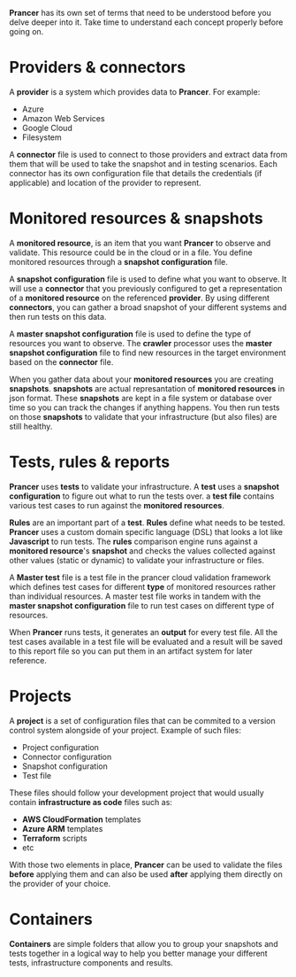 **Prancer** has its own set of terms that need to be understood before you delve deeper into it. Take time to understand each concept properly before going on.

# Providers & connectors

A **provider** is a system which provides data to **Prancer**. For example:

- Azure
- Amazon Web Services
- Google Cloud
- Filesystem

A **connector** file is used to connect to those providers and extract data from them that will be used to take the snapshot and in testing scenarios. Each connector has its own configuration file that details the credentials (if applicable) and location of the provider to represent.

# Monitored resources & snapshots

A **monitored resource**, is an item that you want **Prancer** to observe and validate. This resource could be in the cloud or in a file. You define monitored resources through a **snapshot configuration** file.

A **snapshot configuration** file is used to define what you want to observe. It will use a **connector** that you previously configured to get a representation of a **monitored resource** on the referenced **provider**. By using different **connectors**, you can gather a broad snapshot of your different systems and then run tests on this data.

A **master snapshot configuration** file is used to define the type of resources you want to observe. The **crawler** processor uses the **master snapshot configuration** file to find new resources in the target environment based on the **connector** file.

When you gather data about your **monitored resources** you are creating **snapshots**. **snapshots** are actual represantation of **monitored resources** in json format. These **snapshots** are kept in a file system or database over time so you can track the changes if anything happens. You then run tests on those **snapshots** to validate that your infrastructure (but also files) are still healthy.

# Tests, rules & reports

**Prancer** uses **tests** to validate your infrastructure. A **test** uses a **snapshot configuration** to figure out what to run the tests over. a **test file** contains various test cases to run against the **monitored resources**.

**Rules** are an important part of a **test**. **Rules** define what needs to be tested. **Prancer** uses a custom domain specific language (DSL) that looks a lot like **Javascript** to run tests. The **rules** comparison engine runs against a **monitored resource**'s **snapshot** and checks the values collected against other values (static or dynamic) to validate your infrastructure or files.

A **Master test** file is a test file in the prancer cloud validation framework which defines test cases for different **type** of monitored resources rather than individual resources. A master test file works in tandem with the **master snapshot configuration** file to run test cases on different type of resources.

When **Prancer** runs tests, it generates an **output** for every test file. All the test cases available in a test file will be evaluated and a result will be saved to this report file so you can put them in an artifact system for later reference.

# Projects

A **project** is a set of configuration files that can be commited to a version control system alongside of your project. Example of such files:

* Project configuration
* Connector configuration
* Snapshot configuration
* Test file

These files should follow your development project that would usually contain **infrastructure as code** files such as:

* **AWS CloudFormation** templates
* **Azure ARM** templates
* **Terraform** scripts
* etc

With those two elements in place, **Prancer** can be used to validate the files **before** applying them and can also be used **after** applying them directly on the provider of your choice.

# Containers

**Containers** are simple folders that allow you to group your snapshots and tests together in a logical way to help you better manage your different tests, infrastructure components and results.